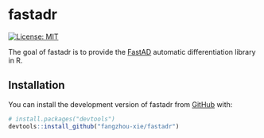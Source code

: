 
<!-- README.md is generated from README.Rmd. Please edit that file -->

# fastadr

<!-- badges: start -->

[![License:
MIT](https://img.shields.io/badge/License-MIT-yellow.svg)](https://opensource.org/licenses/MIT)
<!-- badges: end -->

The goal of fastadr is to provide the
[FastAD](https://github.com/JamesYang007/FastAD) automatic
differentiation library in R.

## Installation

You can install the development version of fastadr from
[GitHub](https://github.com/) with:

``` r
# install.packages("devtools")
devtools::install_github("fangzhou-xie/fastadr")
```
